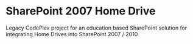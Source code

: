 # SharePoint 2007 Home Drive
 Legacy CodePlex project for an education based SharePoint solution for integrating Home Drives into SharePoint 2007 / 2010
